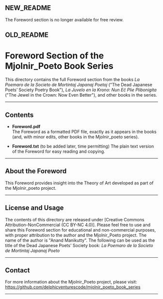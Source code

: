 ## NEW_README

The Foreword section is no longer available for free review.

## OLD_README
# Foreword Section of the Mjolnir_Poeto Book Series

This directory contains the full Foreword section from the books *La Poemaro de la Societo de Mortintaj Japanaj Poetoj* ("The Dead Japanese Poets’ Society Poetry Book"), *La Juvelo en la Krono: Nun Eĉ Plie Plibonigita* ("The Jewel in the Crown: Now Even Better"), and other books in the series.

---



## Contents

- **Foreword.pdf**  
  The Foreword as a formatted PDF file, exactly as it appears in the books (and, with minor edits, other books in the Mjolnir_poeto series).

- **Foreword.txt**  (to be added later, time permitting)
  The plain text version of the Foreword for easy reading and copying.

---

## About the Foreword

This Foreword provides insight into the Theory of Art developed as part of the Mjolnir_poeto project.

---

## License and Usage

The contents of this directory are released under [Creative Commons Attribution-NonCommercial (CC BY-NC 4.0)]. Please feel free to use and share this Foreword section for educational and non-commercial purposes, with proper attribution to the author and the Mjolnir_Poeto project. The name of the author is "Anand Manikutty". The following can be used as the title of the Dead Japanese Poets' Society book:
*La Poemaro de la Societo de Mortintaj Japanaj Poeto*


---

## Contact

For more information about the Mjolnir_Poeto project, please visit:  
https://github.com/delphicventurescode/mjolnir_poeto_book_series


---
